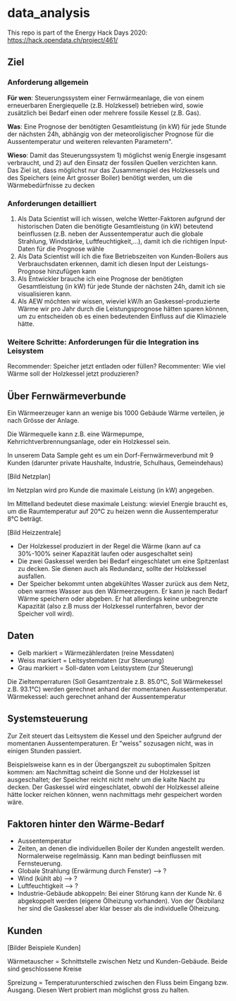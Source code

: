 # data_analysis

This repo is part of the Energy Hack Days 2020: https://hack.opendata.ch/project/461/

## Ziel

### Anforderung allgemein

**Für wen**: Steuerungssystem einer Fernwärmeanlage, die von einem erneuerbaren Energiequelle (z.B. Holzkessel) betrieben wird, sowie zusätzlich bei Bedarf einen oder mehrere fossile Kessel (z.B. Gas). 

**Was**: Eine Prognose der benötigten Gesamtleistung (in kW) für jede Stunde der nächsten 24h, abhängig von der meteoroligischer Prognose für die Aussentemperatur
und weiteren relevanten Parametern". 

**Wieso**: Damit das Steuerungssystem 1) möglichst wenig Energie insgesamt verbraucht, und 2) auf den Einsatz der fossilen Quellen verzichten kann. Das Ziel ist, dass möglichst nur das Zusammenspiel des Holzkessels und des Speichers (eine Art grosser Boiler) benötigt werden, um die Wärmebedürfnisse zu decken

### Anforderungen detailliert

1. Als Data Scientist will ich wissen, welche Wetter-Faktoren aufgrund der historischen Daten die benötigte Gesamtleistung (in kW) beteutend beinflussen (z.B. neben der Aussentemperatur auch die globale Strahlung, Windstärke, Luftfeuchtigkeit,...), damit ich die richtigen Input-Daten für die Prognose wähle
2. Als Data Scientist will ich die fixe Betriebszeiten von Kunden-Boilers aus Verbrauchsdaten erkennen, damit ich diesen Input der Leistungs-Prognose hinzufügen kann
3. Als Entwickler brauche ich eine Prognose der benötigten Gesamtleistung (in kW) für jede Stunde der nächsten 24h, damit ich sie visualisieren kann. 
4. Als AEW möchten wir wissen, wieviel kW/h an Gaskessel-produzierte Wärme wir pro Jahr durch die Leistungsprognose hätten sparen können, um zu entscheiden ob es einen bedeutenden Einfluss auf die Klimaziele hätte. 

### Weitere Schritte: Anforderungen für die Integration ins Leisystem
Recommender: Speicher jetzt entladen oder füllen?
Recommenter: Wie viel Wärme soll der Holzkessel jetzt produzieren? 


## Über Fernwärmeverbunde

Ein Wärmeerzeuger kann an wenige bis 1000 Gebäude Wärme verteilen, je nach Grösse der Anlage. 

Die Wärmequelle kann z.B. eine Wärmepumpe, Kehrrichtverbrennungsanlage, oder ein Holzkessel sein. 

In unserem Data Sample geht es um ein Dorf-Fernwärmeverbund mit 9 Kunden (darunter private Haushalte, Industrie, Schulhaus, Gemeindehaus)

[Bild Netzplan]

Im Netzplan wird pro Kunde die maximale Leistung (in kW) angegeben.

Im Mittelland bedeutet diese maximale Leistung: wieviel Energie braucht es, um die Raumtemperatur auf 20°C zu heizen wenn die Aussentemperatur 8°C beträgt.

[Bild Heizzentrale]

* Der Holzkessel produziert in der Regel die Wärme (kann auf ca 30%-100% seiner Kapazität laufen oder ausgeschaltet sein)
* Die zwei Gaskessel werden bei Bedarf eingeschlatet um eine Spitzenlast zu decken. Sie dienen auch als Redundanz, sollte der Holzkessel ausfallen. 
* Der Speicher bekommt unten abgekühltes Wasser zurück aus dem Netz, oben warmes Wasser aus den Wärmeerzeugern. Er kann je nach Bedarf Wärme speichern oder abgeben. Er hat allerdings keine unbegrenzte Kapazität (also z.B muss der Holzkessel runterfahren, bevor der Speicher voll wird). 

Daten
-----
* Gelb markiert = Wärmezählerdaten (reine Messdaten)
* Weiss markiert = Leitsystemdaten (zur Steuerung)
* Grau markiert = Soll-daten vom Leistsystem (zur Steuerung)

Die Zieltemperraturen (Soll Gesamtzentrale z.B. 85.0°C, Soll Wärmekessel z.B. 93.1°C) werden gerechnet anhand der momentanen Aussentemperatur. 
Wärmekessel: auch gerechnet anhand der Aussentemperatur

Systemsteuerung
------------------------

Zur Zeit steuert das Leitsystem die Kessel und den Speicher aufgrund der momentanen Aussentemperaturen. Er "weiss" sozusagen nicht, was in einigen Stunden passiert. 

Beispielsweise kann es in der Übergangszeit zu suboptimalen Spitzen kommen: am Nachmittag scheint die Sonne und der Holzkessel ist ausgeschaltet; der Speicher reicht nicht mehr um die kalte Nacht zu decken. Der Gaskessel wird eingeschlatet, obwohl der Holzkessel alleine hätte locker reichen können, wenn nachmittags mehr gespeichert worden wäre. 

Faktoren hinter den Wärme-Bedarf
-------
* Aussentemperatur
* Zeiten, an denen die individuellen Boiler der Kunden angestellt werden. Normalerweise regelmässig. Kann man bedingt beinflussen mit Fernsteuerung. 
* Globale Strahlung (Erwärmung durch Fenster) --> ?
* Wind (kühlt ab) --> ?
* Luftfeuchtigkeit --> ?
* Industrie-Gebäude abkoppeln: Bei einer Störung kann der Kunde Nr. 6 abgekoppelt werden (eigene Ölheizung vorhanden). Von der Ökobilanz her sind die Gaskessel aber klar besser als die individuelle Ölheizung.  

Kunden
----------

[Bilder Beispiele Kunden]

Wärmetauscher = Schnittstelle zwischen Netz und Kunden-Gebäude. Beide sind geschlossene Kreise

Spreizung = Temperaturunterschied zwischen den Fluss beim Eingang bzw. Ausgang. Diesen Wert probiert man möglichst gross zu halten. 
